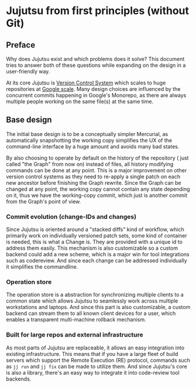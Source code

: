 # Jujutsu from first principles (without Git)

## Preface

Why does Jujutsu exist and which problems does it solve? This document tries to
answer both of these questions while expanding on the design in a user-friendly
way.

At its core Jujutsu is [Version Control System][vcs] which scales to huge
repositories at [Google scale][billion-lines]. Many design choices are
influenced by the concurrent commits happening in Google's Monorepo, as there
are always multiple people working on the same file(s) at the same time.

## Base design

The initial base design is to be a conceptually simpler Mercurial, as
automatically snapshotting the working copy simplifies the UX of the
command-line interface by a huge amount and avoids many bad states.

By also choosing to operate by default on the history of the repository (
just called "the Graph" from now on) instead of files, all history
modifying commands can be done at any point. This is a major improvement on
other version control systems as they need to re-apply a single patch on each
new ancestor before finishing the Graph rewrite. Since the Graph can be changed
at any point, the working copy cannot contain any state depending on it, thus
we have the working-copy commit, which just is another commit from the Graph's
point of view.

### Commit evolution (change-IDs and changes)

Since Jujutsu is oriented around a "stacked diffs" kind of workflow, which
primarily work on individually versioned patch sets, some kind of container is
needed, this is what a Change is. They are provided with a unique id to address
them easily. This mechanism is also customizable so a custom backend could add
a new scheme, which is a major win for tool integrations such as codereview.
And since each change can be addressed individually it simplifies the
commandline.

### Operation store

The operation store is a abstraction for synchronizing multiple clients to a
common state which allows Jujutsu to seamlessly work across multiple
workstations and laptops. And since this part is also customizable, a custom
backend can stream them to all known client devices for a user, which enables
a transparent multi-machine rollback mechanism.

### Built for large repos and external infrastructure

As most parts of Jujutsu are replaceable, it allows an easy integration
into existing infrastructure. This means that if you have a large fleet
of build servers which support the Remote Execution (RE) protocol, commands
such as `jj run` and `jj fix` can be made to utilize them. And since Jujutsu's
core is also a library, there's an easy way to integrate it into code-review
tool backends.


[billion-lines]: https://youtu.be/W71BTkUbdqE?si=UfO83oLrRiR_DjGr
[vcs]: https://en.wikipedia.org/wiki/Version_control
